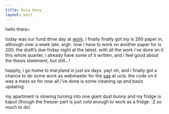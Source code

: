 ```yaml
---
title: busy busy    
layout: post
---
```


hello there~

today was our fund drive day at [work][1]. i finally finally got my is 260 paper in, although over a week late. argh. now i have to work on another paper for is 200, the draft&#8217;s due friday night at the latest. with all the work i&#8217;ve done on it this whole quarter, i already have some of it written, and i feel good about the thesis statement, but still&#8230;!

happily, i go home to maryland in just six days. yay! oh, and i finally got a chance to do some work as webmaster for the [saa][2] at ucla. the code on it was a mess so for now all i&#8217;ve done is some cleaning up and basic updating. 

my apartment is slowing turning into one giant dust bunny and my fridge is kaput (though the freezer part is just cold enough to work as a fridge. :Z so much to do!

 [1]: http://www.pacificaradioarchives.org
 [2]: http://polaris.gseis.ucla.edu/saa/saa.html